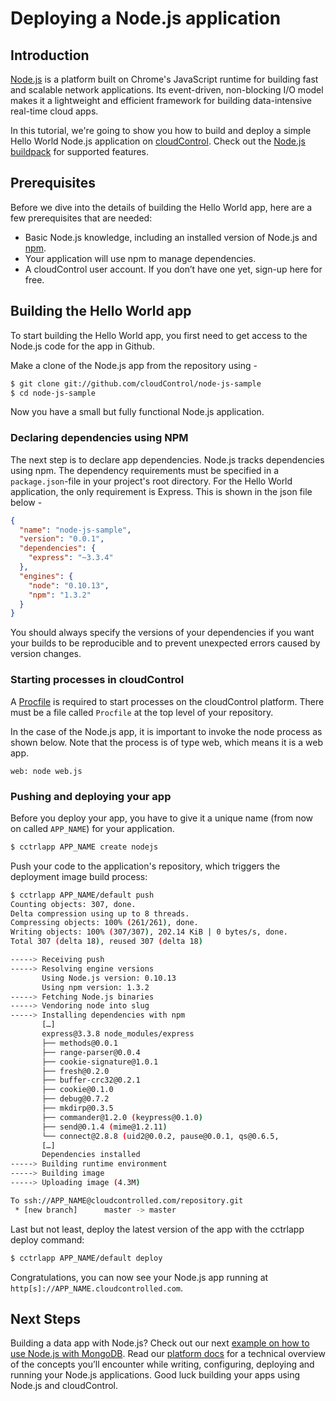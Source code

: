 # Deploying a Node.js application

## Introduction
[Node.js] is a platform built on Chrome's JavaScript runtime for building fast and scalable network applications. Its event-driven, non-blocking I/O model makes it a lightweight and efficient framework for building data-intensive real-time cloud apps.

In this tutorial, we're going to show you how to build and deploy a simple Hello World Node.js application on [cloudControl]. Check out the [Node.js buildpack] for supported features.

## Prerequisites
Before we dive into the details of building the Hello World app, here are a few prerequisites that are needed:  

 - Basic Node.js knowledge, including an installed version of Node.js and [npm].
 - Your application will use npm to manage dependencies.
 - A cloudControl user account. If you don’t have one yet, sign-up here for free.

## Building the Hello World app
To start building the Hello World app, you first need to get access to the Node.js code for the app in Github.

Make a clone of the Node.js app from the repository using - 

~~~bash
$ git clone git://github.com/cloudControl/node-js-sample
$ cd node-js-sample
~~~

Now you have a small but fully functional Node.js application.

### Declaring dependencies using NPM
The next step is to declare app dependencies. Node.js tracks dependencies using npm. The dependency requirements must be specified in a `package.json`-file in your project's root directory.  For the Hello World application, the only requirement is Express. This is shown in the json file below -

~~~json
{
  "name": "node-js-sample",
  "version": "0.0.1",
  "dependencies": {
    "express": "~3.3.4"
  },
  "engines": {
    "node": "0.10.13",
    "npm": "1.3.2"
  }
}
~~~

You should always specify the versions of your dependencies if you want your builds to be reproducible and to prevent unexpected errors caused by version changes.

### Starting processes in cloudControl
A [Procfile] is required to start processes on the cloudControl platform. There must be a file called `Procfile` at the top level of your repository.

In the case of the Node.js app, it is important to invoke the node process as shown below. Note that the process is of type web, which means it is a web app.

~~~
web: node web.js
~~~

### Pushing and deploying your app
Before you deploy your app, you have to give it a unique name (from now on called `APP_NAME`) for your application.

~~~bash
$ cctrlapp APP_NAME create nodejs
~~~

Push your code to the application's repository, which triggers the deployment image build process:

~~~bash
$ cctrlapp APP_NAME/default push
Counting objects: 307, done.
Delta compression using up to 8 threads.
Compressing objects: 100% (261/261), done.
Writing objects: 100% (307/307), 202.14 KiB | 0 bytes/s, done.
Total 307 (delta 18), reused 307 (delta 18)

-----> Receiving push
-----> Resolving engine versions
       Using Node.js version: 0.10.13
       Using npm version: 1.3.2
-----> Fetching Node.js binaries
-----> Vendoring node into slug
-----> Installing dependencies with npm
       […]
       express@3.3.8 node_modules/express
       ├── methods@0.0.1
       ├── range-parser@0.0.4
       ├── cookie-signature@1.0.1
       ├── fresh@0.2.0
       ├── buffer-crc32@0.2.1
       ├── cookie@0.1.0
       ├── debug@0.7.2
       ├── mkdirp@0.3.5
       ├── commander@1.2.0 (keypress@0.1.0)
       ├── send@0.1.4 (mime@1.2.11)
       └── connect@2.8.8 (uid2@0.0.2, pause@0.0.1, qs@0.6.5,
       […]
       Dependencies installed
-----> Building runtime environment
-----> Building image
-----> Uploading image (4.3M)

To ssh://APP_NAME@cloudcontrolled.com/repository.git
 * [new branch]      master -> master
~~~

Last but not least, deploy the latest version of the app with the cctrlapp deploy command:

~~~bash
$ cctrlapp APP_NAME/default deploy
~~~

Congratulations, you can now see your Node.js app running at
`http[s]://APP_NAME.cloudcontrolled.com`.

[Node.js]: http://nodejs.org/
[npm]: https://npmjs.org/
[cloudControl]: http://www.cloudcontrol.com
[Node.js buildpack]: https://github.com/cloudControl/buildpack-nodejs
[Procfile]: https://www.cloudcontrol.com/dev-center/Platform%20Documentation#buildpacks-and-the-procfile

## Next Steps
Building a data app with Node.js? Check out our next [example on how to use Node.js with MongoDB]. Read our [platform docs] for a technical overview of the concepts you’ll encounter while writing, configuring, deploying and running your Node.js applications.
Good luck building your apps using Node.js and cloudControl.


[example on how to use Node.js with MongoDB]: https://github.com/cloudControl/documentation/blob/master/Guides/NodeJS/Express.md
[Node.js]: http://nodejs.org/
[npm]: https://npmjs.org/
[cloudControl]: http://www.cloudcontrol.com
[Node.js buildpack]: https://github.com/cloudControl/buildpack-nodejs
[Procfile]: https://www.cloudcontrol.com/dev-center/Platform%20Documentation#buildpacks-and-the-procfile
[platform docs]: https://www.cloudcontrol.com/dev-center/Platform%20Documentation
